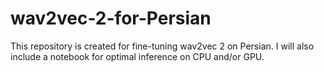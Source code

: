 # wav2vec-2-for-Persian
This repository is created for fine-tuning wav2vec 2 on Persian. I will also include a notebook for optimal inference on CPU and/or GPU.
